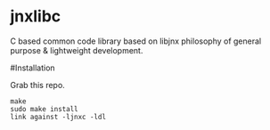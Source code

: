 jnxlibc
=======

C based common code library based on libjnx philosophy of general purpose & lightweight development.


#Installation

Grab this repo.
````
make
sudo make install
link against -ljnxc -ldl
````